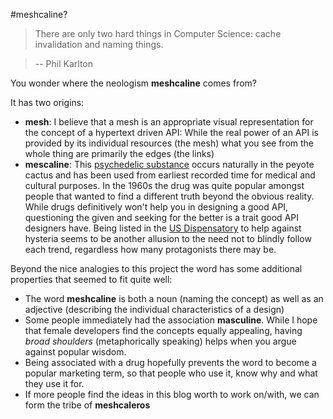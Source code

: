 #meshcaline? 

>There are only two hard things in Computer Science: cache invalidation and naming things.

>    -- Phil Karlton

You wonder where the neologism **meshcaline** comes from?

It has two origins:

* **mesh**: I believe that a mesh is an appropriate visual representation for the concept of a hypertext driven API: While the real power of an API is provided by its individual resources (the mesh) what you see from the whole thing are primarily the edges (the links)
* **mescaline**: This [psychedelic substance](http://en.wikipedia.org/wiki/Mescaline)  occurs naturally in the peyote cactus and has been used from earliest recorded time for medical and cultural purposes. In the 1960s the drug was quite popular amongst people that wanted to find a different truth beyond the obvious reality. While drugs definitively won't help you in designing a good API, questioning the given and seeking for the better is a trait good API designers have. Being listed in the [US Dispensatory](http://www.henriettes-herb.com/eclectic/usdisp/echinocactus.html) to help against hysteria seems to be another allusion to the need not to blindly follow each trend, regardless how many protagonists there may be.

Beyond the nice analogies to this project the word has some additional properties that seemed to fit quite well:

* The word **meshcaline** is both a noun (naming the concept) as well as an adjective (describing the individual characteristics of a design) 
* Some people immediately had the association **masculine**. While I hope that female developers find the concepts equally appealing, having *broad shoulders* (metaphorically speaking) helps when you argue against popular wisdom.
* Being associated with a drug hopefully prevents the word to become a popular marketing term, so that people who use it, know why and what they use it for.
* If more people find the ideas in this blog worth to work on/with, we can form the tribe of **meshcaleros**

